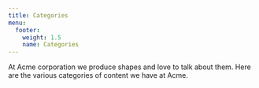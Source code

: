 ```yaml
---
title: Categories
menu:
  footer:
    weight: 1.5
    name: Categories
---
```


At Acme corporation we produce shapes and love to talk about them. Here are the various categories of content we have at Acme.
